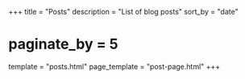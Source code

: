 +++
title = "Posts"
description = "List of blog posts"
sort_by = "date"
# paginate_by = 5
template = "posts.html"
page_template = "post-page.html"
+++
